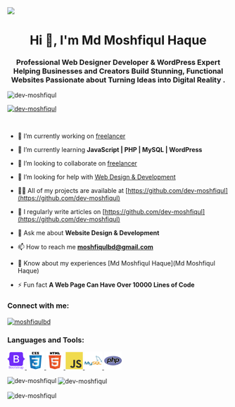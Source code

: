 <img src ="https://i.ibb.co/9mMGb1yp/Purple-Watercolor-Aesthetic-Linked-In-Background-Photo-1.png">
<h1 align="center">Hi 👋, I'm Md Moshfiqul Haque</h1>
<h3 align="center">Professional Web Designer Developer & WordPress Expert Helping Businesses and Creators Build Stunning, Functional Websites Passionate about Turning Ideas into Digital Reality .</h3>

<p align="left"> <img src="https://komarev.com/ghpvc/?username=dev-moshfiqul&label=Profile%20views&color=0e75b6&style=flat" alt="dev-moshfiqul" /> </p>

<p align="left"> <a href="https://github.com/ryo-ma/github-profile-trophy"><img src="https://github-profile-trophy.vercel.app/?username=dev-moshfiqul" alt="dev-moshfiqul" /></a> </p>

<p align="left"> <a href="https://twitter.com/" target="blank"><img src="https://img.shields.io/twitter/follow/?logo=twitter&style=for-the-badge" alt="" /></a> </p>

- 🔭 I’m currently working on [freelancer](https://www.freelancer.com.bd/u/devmoshfiqul)

- 🌱 I’m currently learning **JavaScript | PHP | MySQL | WordPress**

- 👯 I’m looking to collaborate on [freelancer](https://www.freelancer.com.bd/u/devmoshfiqul)

- 🤝 I’m looking for help with [Web Design & Development](https://github.com/dev-moshfiqul)

- 👨‍💻 All of my projects are available at [https://github.com/dev-moshfiqul](https://github.com/dev-moshfiqul)

- 📝 I regularly write articles on [https://github.com/dev-moshfiqul](https://github.com/dev-moshfiqul)

- 💬 Ask me about **Website Design & Development**

- 📫 How to reach me **moshfiqulbd@gmail.com**

- 📄 Know about my experiences [Md Moshfiqul Haque](Md Moshfiqul Haque)

- ⚡ Fun fact **A Web Page Can Have Over 10000 Lines of Code**

<h3 align="left">Connect with me:</h3>
<p align="left">
<a href="https://fb.com/moshfiqulbd" target="blank"><img align="center" src="https://raw.githubusercontent.com/rahuldkjain/github-profile-readme-generator/master/src/images/icons/Social/facebook.svg" alt="moshfiqulbd" height="30" width="40" /></a>
</p>

<h3 align="left">Languages and Tools:</h3>
<p align="left"> <a href="https://getbootstrap.com" target="_blank" rel="noreferrer"> <img src="https://raw.githubusercontent.com/devicons/devicon/master/icons/bootstrap/bootstrap-plain-wordmark.svg" alt="bootstrap" width="40" height="40"/> </a> <a href="https://www.w3schools.com/css/" target="_blank" rel="noreferrer"> <img src="https://raw.githubusercontent.com/devicons/devicon/master/icons/css3/css3-original-wordmark.svg" alt="css3" width="40" height="40"/> </a> <a href="https://www.w3.org/html/" target="_blank" rel="noreferrer"> <img src="https://raw.githubusercontent.com/devicons/devicon/master/icons/html5/html5-original-wordmark.svg" alt="html5" width="40" height="40"/> </a> <a href="https://developer.mozilla.org/en-US/docs/Web/JavaScript" target="_blank" rel="noreferrer"> <img src="https://raw.githubusercontent.com/devicons/devicon/master/icons/javascript/javascript-original.svg" alt="javascript" width="40" height="40"/> </a> <a href="https://www.mysql.com/" target="_blank" rel="noreferrer"> <img src="https://raw.githubusercontent.com/devicons/devicon/master/icons/mysql/mysql-original-wordmark.svg" alt="mysql" width="40" height="40"/> </a> <a href="https://www.php.net" target="_blank" rel="noreferrer"> <img src="https://raw.githubusercontent.com/devicons/devicon/master/icons/php/php-original.svg" alt="php" width="40" height="40"/> </a> </p>

<p><img align="left" src="https://github-readme-stats.vercel.app/api/top-langs?username=dev-moshfiqul&show_icons=true&locale=en&layout=compact" alt="dev-moshfiqul" /></p>

<p>&nbsp;<img align="center" src="https://github-readme-stats.vercel.app/api?username=dev-moshfiqul&show_icons=true&locale=en" alt="dev-moshfiqul" /></p>

<p><img align="center" src="https://github-readme-streak-stats.herokuapp.com/?user=dev-moshfiqul&" alt="dev-moshfiqul" /></p>
